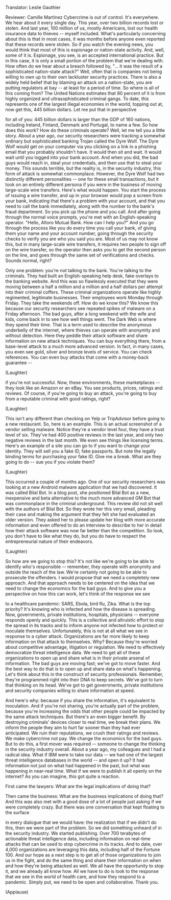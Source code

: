 

Translator: Leslie Gauthier

Reviewer: Camille Martínez
Cybercrime is out of control.
It&#39;s everywhere.
We hear about it every single day.
This year,
over two billion records lost or stolen.
And last year, 100 million of us,
mostly Americans,
lost our health insurance data
to thieves -- myself included.
What&#39;s particularly concerning about this
is that in most cases,
it was months before anyone even
reported that these records were stolen.
So if you watch the evening news,
you would think that most of this
is espionage or nation-state activity.
And, well, some of it is.
Espionage, you see, is an accepted
international practice.
But in this case,
it is only a small portion
of the problem that we&#39;re dealing with.
How often do we hear about a breach
followed by, &quot;... it was the result
of a sophisticated nation-state attack?&quot;
Well, often that is companies
not being willing to own up
to their own lackluster
security practices.
There is also a widely held belief
that by blaming an attack
on a nation-state,
you are putting regulators at bay --
at least for a period of time.
So where is all of this coming from?
The United Nations estimates
that 80 percent of it
is from highly organized
and ultrasophisticated criminal gangs.
To date,
this represents one of the largest
illegal economies in the world,
topping out at, now get this,
445 billion dollars.
Let me put that in perspective

for all of you:
445 billion dollars is larger than the GDP
of 160 nations,
including Ireland, Finland,
Denmark and Portugal,
to name a few.
So how does this work?
How do these criminals operate?
Well, let me tell you a little story.
About a year ago,
our security researchers were tracking
a somewhat ordinary but sophisticated
banking Trojan called the Dyre Wolf.
The Dyre Wolf would get on your computer
via you clicking on a link
in a phishing email
that you probably shouldn&#39;t have.
It would then sit and wait.
It would wait until you logged
into your bank account.
And when you did,
the bad guys would reach in,
steal your credentials,
and then use that to steal your money.
This sounds terrible,
but the reality is,
in the security industry,
this form of attack
is somewhat commonplace.
However, the Dyre Wolf had
two distinctly different personalities --
one for these small transactions,
but it took on an entirely
different persona
if you were in the business of moving
large-scale wire transfers.
Here&#39;s what would happen.
You start the process
of issuing a wire transfer,
and up in your browser would pop
a screen from your bank,
indicating that there&#39;s a problem
with your account,
and that you need to call
the bank immediately,
along with the number
to the bank&#39;s fraud department.
So you pick up the phone and you call.
And after going through
the normal voice prompts,
you&#39;re met with
an English-speaking operator.
&quot;Hello, Altoro Mutual Bank.
How can I help you?&quot;
And you go through the process
like you do every time you call your bank,
of giving them your name
and your account number,
going through the security checks
to verify you are who you said you are.
Most of us may not know this,
but in many large-scale wire transfers,
it requires two people to sign off
on the wire transfer,
so the operator then asks you
to get the second person on the line,
and goes through the same set
of verifications and checks.
Sounds normal, right?

Only one problem:
you&#39;re not talking to the bank.
You&#39;re talking to the criminals.
They had built
an English-speaking help desk,
fake overlays to the banking website.
And this was so flawlessly executed
that they were moving
between a half a million
and a million and a half
dollars per attempt
into their criminal coffers.
These criminal organizations operate
like highly regimented,
legitimate businesses.
Their employees work
Monday through Friday.
They take the weekends off.
How do we know this?
We know this because
our security researchers see
repeated spikes of malware
on a Friday afternoon.
The bad guys, after a long weekend
with the wife and kids,
come back in to see how well things went.
The Dark Web is where
they spend their time.
That is a term used to describe
the anonymous underbelly of the internet,
where thieves can operate with anonymity
and without detection.
Here they peddle their attack software
and share information
on new attack techniques.
You can buy everything there,
from a base-level attack
to a much more advanced version.
In fact, in many cases, you even see
gold, silver and bronze levels of service.
You can check references.
You can even buy attacks
that come with a money-back guarantee --

(Laughter)

if you&#39;re not successful.
Now, these environments,
these marketplaces --
they look like an Amazon or an eBay.
You see products, prices,
ratings and reviews.
Of course, if you&#39;re going
to buy an attack,
you&#39;re going to buy from a reputable
criminal with good ratings, right?

(Laughter)

This isn&#39;t any different
than checking on Yelp or TripAdvisor
before going to a new restaurant.
So, here is an example.
This is an actual screenshot
of a vendor selling malware.
Notice they&#39;re a vendor level four,
they have a trust level of six.
They&#39;ve had 400 positive reviews
in the last year,
and only two negative reviews
in the last month.
We even see things like licensing terms.
Here&#39;s an example of a site you can go to
if you want to change your identity.
They will sell you a fake ID,
fake passports.
But note the legally binding terms
for purchasing your fake ID.
Give me a break.
What are they going to do --
sue you if you violate them?

(Laughter)

This occurred a couple of months ago.
One of our security
researchers was looking
at a new Android malware application
that we had discovered.
It was called Bilal Bot.
In a blog post,
she positioned Bilal Bot
as a new, inexpensive and beta alternative
to the much more advanced GM Bot
that was commonplace
in the criminal underground.
This review did not sit well
with the authors of Bilal Bot.
So they wrote her this very email,
pleading their case
and making the argument
that they felt she had evaluated
an older version.
They asked her to please update
her blog with more accurate information
and even offered to do an interview
to describe to her in detail
how their attack software was now
far better than the competition.
So look,
you don&#39;t have to like what they do,
but you do have to respect
the entrepreneurial nature
of their endeavors.

(Laughter)

So how are we going to stop this?
It&#39;s not like we&#39;re going to be able
to identify who&#39;s responsible --
remember, they operate with anonymity
and outside the reach of the law.
We&#39;re certainly not going to be able
to prosecute the offenders.
I would propose that we need
a completely new approach.
And that approach needs
to be centered on the idea
that we need to change
the economics for the bad guys.
And to give you a perspective
on how this can work,
let&#39;s think of the response we see

to a healthcare pandemic:
SARS, Ebola, bird flu, Zika.
What is the top priority?
It&#39;s knowing who is infected
and how the disease is spreading.
Now, governments, private institutions,
hospitals, physicians --
everyone responds openly and quickly.
This is a collective and altruistic effort
to stop the spread in its tracks
and to inform anyone not infected
how to protect or inoculate themselves.
Unfortunately, this is not at all
what we see in response to a cyber attack.
Organizations are far more likely
to keep information on that attack
to themselves.
Why?
Because they&#39;re worried
about competitive advantage,
litigation
or regulation.
We need to effectively democratize
threat intelligence data.
We need to get all of these organizations
to open up and share
what is in their private arsenal
of information.
The bad guys are moving fast;
we&#39;ve got to move faster.
And the best way to do that is to open up
and share data on what&#39;s happening.
Let&#39;s think about this in the construct
of security professionals.
Remember, they&#39;re programmed right
into their DNA to keep secrets.
We&#39;ve got to turn
that thinking on its head.
We&#39;ve got to get governments,
private institutions
and security companies
willing to share information at speed.

And here&#39;s why:
because if you share the information,
it&#39;s equivalent to inoculation.
And if you&#39;re not sharing,
you&#39;re actually part of the problem,
because you&#39;re increasing the odds
that other people could be impacted
by the same attack techniques.
But there&#39;s an even bigger benefit.
By destroying criminals&#39; devices
closer to real time,
we break their plans.
We inform the people they aim to hurt
far sooner than they had ever anticipated.
We ruin their reputations,
we crush their ratings and reviews.
We make cybercrime not pay.
We change the economics for the bad guys.
But to do this,
a first mover was required --
someone to change the thinking
in the security industry overall.
About a year ago,
my colleagues and I had a radical idea.
What if IBM were to take our data --
we had one of the largest threat
intelligence databases in the world --
and open it up?
It had information not just
on what had happened in the past,
but what was happening in near-real time.
What if we were to publish it all
openly on the internet?
As you can imagine,
this got quite a reaction.

First came the lawyers:
What are the legal
implications of doing that?

Then came the business:
What are the business
implications of doing that?
And this was also met with a good dose
of a lot of people just asking
if we were completely crazy.
But there was one conversation
that kept floating to the surface

in every dialogue that we would have:
the realization that if we didn&#39;t do this,
then we were part of the problem.
So we did something unheard of
in the security industry.
We started publishing.
Over 700 terabytes of actionable
threat intelligence data,
including information on real-time attacks
that can be used to stop
cybercrime in its tracks.
And to date,
over 4,000 organizations
are leveraging this data,
including half of the Fortune 100.
And our hope as a next step
is to get all of those organizations
to join us in the fight,
and do the same thing
and share their information
on when and how
they&#39;re being attacked as well.
We all have the opportunity to stop it,
and we already all know how.
All we have to do is look
to the response that we see
in the world of health care,
and how they respond to a pandemic.
Simply put,
we need to be open and collaborative.
Thank you.

(Applause)

